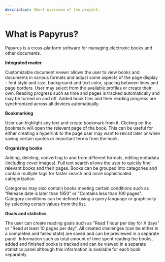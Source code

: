 ```yaml
---
description: Short overview of the project.
---
```


# What is Papyrus?

Papyrus is a cross-platform software for managing electronic books and other documents.

**Integrated reader**

Customizable document viewer allows the user to view books and documents in various formats and adjust some aspects of the page display - font style and size, background and text color, spacing between lines and page borders. User may select from the available profiles or create their own. Reading progress such as time and pages is tracked automatically and may be turned on and off. Added book files and their reading progress are synchronized across all devices automatically.

**Bookmarking**

User can highlight any text and create bookmark from it. Clicking on the bookmark will open the relevant page of the book. This can be useful for either creating a hyperlink to the page user may want to revisit later or when saving certain quotes or important terms from the book.&#x20;

**Organizing books**

Adding, deleting, converting to and from different formats, editing metadata (including cover images). Full text search allows the user to quickly find relevant books and their pages. Books can be grouped into categories and contain multiple tags for faster search and more sophisticated categorization.

Categories may also contain books meeting certain conditions such as "Release date is later than 1950" or "Contains less than 100 pages". Category conditions can be defined using a query language or graphically by selecting certain values from the list.

**Goals and statistics**

The user can create reading goals such as "Read 1 hour per day for X days" or "Read at least 10 pages per day". All created challenges (can be either in a completed and failed state) are saved and can be previewed in a separate panel. Information such as total amount of time spent reading the books, added and finished books is tracked and can be viewed in a separate statistics panel although this information is available for each book separately.
